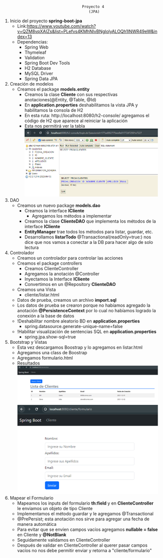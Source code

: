                                         Proyecto 4
                                           (JPA)
1. Inicio del proyecto **spring-boot-jpa**
   - Link:https://www.youtube.com/watch?v=QZM8vpXAIZs&list=PLefvs4KMhNlvBNglolyALOQh1lNWR49eW&index=13
   - Dependencias:
     - Spring Web
     - Thymeleaf
     - Validation
     - Spring Boot Dev Tools
     - H2 Database
     - MySQL Driver
     - Spring Data JPA
2. Creación de modelos
   - Creamos el package **models.entity**
     - Creamos la clase **Cliente** con sus respectivas anotaciones(@Entity, @Table, @Id)
     - En **application.properties** deshabilitamos la vista JPA y habilitamos la consola de H2
     - En esta ruta: http://localhost:8080/h2-console/ agregamos el código de H2 que aparece al reiniciar la aplicación
     - Esta nos permitirá ver la tabla![img.png](src%2Fmain%2Fresources%2Fstatic%2Fimg.png)
3. DAO
   - Creamos un nuevo package **models.dao**
     - Creamos la interface **ICliente**
       - Agregamos los métodos a implementar
     - Creamos la clase **ClienteDAO** que implementa los métodos de la interface **ICliente**
     - **EntityManager** trae todos los métodos para listar, guardar, etc.
     - Desarrollamos **listarTodo** @Transactional(readOnly=true:) nos dice que nos vamos a conectar a la DB para hacer algo de solo lectura
4. Controlador
   - Creamos un controlador para controlar las acciones
   - Creamos el package controllers
     - Creamos ClienteController
     - Agregamos la anotación @Controller
     - Inyectamos la Interface **ICliente**
     - Convertimos en un @Repository **ClienteDAO**
   - Creamos una Vista
     - cliente/listar.html
   - Datos de prueba, creamos un archivo **import.sql**
   - Los datos de prueba se crearon porque no habíamos agregado la anotación **@PersistenceContext** por lo cual no habíamos logrado la conexión a la base de datos
   - !Deshabilitar nombre aleatorio BD en **application.properties**
     - spring.datasource.generate-unique-name=false
   - !Habilitar visualización de sentencias SQL en **application.properties**
     - spring.jpa.show-sql=true
5. Bootstrap y Vistas
   - Esta vez descargamos Boostrap y lo agregamos en listar.html
   - Agregamos una class de Boostrap
   - Agregamos formulario.html
   - Resultados![img_1.png](src%2Fmain%2Fresources%2Fstatic%2Fimg_1.png)![img_2.png](src%2Fmain%2Fresources%2Fstatic%2Fimg_2.png)
6. Mapear el Formulario
   - Mapeamos los inputs del formulario **th:field** y en **ClienteController** le enviamos un objeto de tipo Cliente
   - Implementamos el método guardar y le agregamos @Transactional
   - @PrePersist; esta anotación nos sirve para agregar una fecha de manera automática
   - Para evitar que se envíen campos vacíos agregamos **nullable = false** en Cliente y **@NotBlank**
   - Seguidamente validamos en ClienteController
   - Después de validar en ClienteController al querer pasar campos vacíos no nos debe permitir enviar y retorna a "cliente/formulario"
